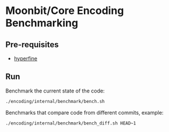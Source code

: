 # Moonbit/Core Encoding Benchmarking

## Pre-requisites
- [hyperfine](https://github.com/sharkdp/hyperfine)

## Run

Benchmark the current state of the code:
```sh
./encoding/internal/benchmark/bench.sh
```

Benchmarks that compare code from different commits, example:
```sh
./encoding/internal/benchmark/bench_diff.sh HEAD~1
```
